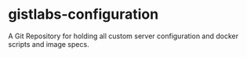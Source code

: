 # gistlabs-configuration
A Git Repository for holding all custom server configuration and docker scripts and image specs.
